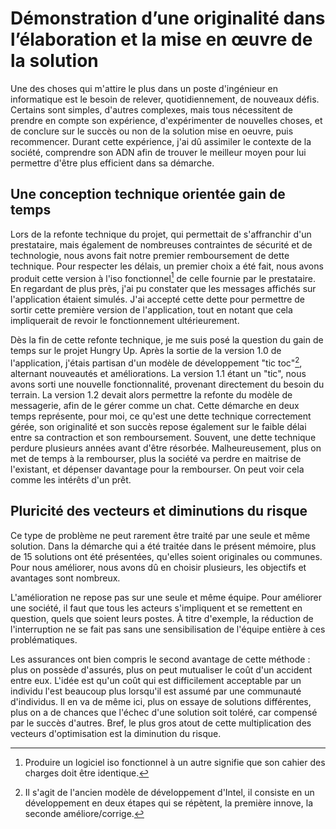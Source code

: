 
Démonstration d’une originalité dans l’élaboration et la mise en œuvre de  la solution
======================================================================================

Une des choses qui m'attire le plus dans un poste d'ingénieur en informatique est le besoin de relever, quotidiennement, de nouveaux défis. Certains sont simples, d'autres complexes, mais tous nécessitent de prendre en compte son expérience, d'expérimenter de nouvelles choses, et de conclure sur le succès ou non de la solution mise en oeuvre, puis recommencer. Durant cette expérience, j'ai dû assimiler le contexte de la société, comprendre son ADN afin de trouver le meilleur moyen pour lui permettre d'être plus efficient dans sa démarche.

## Une conception technique orientée gain de temps

Lors de la refonte technique du projet, qui permettait de s'affranchir d'un prestataire, mais également de nombreuses contraintes de sécurité et de technologie, nous avons fait notre premier remboursement de dette technique. Pour respecter les délais, un premier choix a été fait, nous avons produit cette version à l'iso fonctionnel[^isoFonctionnel] de celle fournie par le prestataire. En regardant de plus près, j'ai pu constater que les messages affichés sur l'application étaient simulés. J'ai accepté cette dette pour permettre de sortir cette première version de l'application, tout en notant que cela impliquerait de revoir le fonctionnement ultérieurement.

[^isoFonctionnel]: Produire un logiciel iso fonctionnel à un autre signifie que son cahier des charges doit être identique.

Dès la fin de cette refonte technique, je me suis posé la question du gain de temps sur le projet Hungry Up. Après la sortie de la version 1.0 de l'application, j'étais partisan d'un modèle de développement "tic toc"[^tictoc], alternant nouveautés et améliorations. La version 1.1 étant un "tic", nous avons sorti une nouvelle fonctionnalité, provenant directement du besoin du terrain. La version 1.2 devait alors permettre la refonte du modèle de messagerie, afin de le gérer comme un chat.
Cette démarche en deux temps représente, pour moi, ce qu'est une dette technique correctement gérée, son originalité et son succès repose également sur le faible délai entre sa contraction et son remboursement. Souvent, une dette technique perdure plusieurs années avant d'être résorbée. Malheureusement, plus on met de temps à la rembourser, plus la société va perdre en maitrise de l'existant, et dépenser davantage pour la rembourser. On peut voir cela comme les intérêts d'un prêt.

[^tictoc]: Il s'agit de l'ancien modèle de développement d'Intel, il consiste en un développement en deux étapes qui se répètent, la première innove, la seconde améliore/corrige.


## Pluricité des vecteurs et diminutions du risque

Ce type de problème ne peut rarement être traité par une seule et même solution. Dans la démarche qui a été traitée dans le présent mémoire, plus de 15 solutions ont été présentées, qu'elles soient originales ou communes. Pour nous améliorer, nous avons dû en choisir plusieurs, les objectifs et avantages sont nombreux. 

L'amélioration ne repose pas sur une seule et même équipe. Pour améliorer une société, il faut que tous les acteurs s'impliquent et se remettent en question, quels que soient leurs postes. À titre d'exemple, la réduction de l'interruption ne se fait pas sans une sensibilisation de l'équipe entière à ces problématiques.

Les assurances ont bien compris le second avantage de cette méthode : plus on possède d'assurés, plus on peut mutualiser le coût d'un accident entre eux. L'idée est qu'un coût qui est difficilement acceptable par un individu l'est beaucoup plus lorsqu'il est assumé par une communauté d'individus. Il en va de même ici, plus on essaye de solutions différentes, plus on a de chances que l'échec d'une solution soit toléré, car compensé par le succès d'autres. Bref, le plus gros atout de cette multiplication des vecteurs d'optimisation est la diminution du risque.